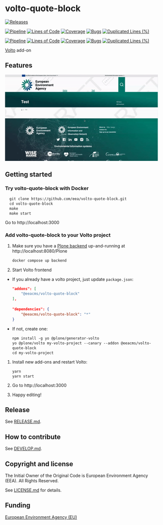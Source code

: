 # volto-quote-block

[![Releases](https://img.shields.io/github/v/release/eea/volto-quote-block)](https://github.com/eea/volto-quote-block/releases)

[![Pipeline](https://ci.eionet.europa.eu/buildStatus/icon?job=volto-addons%2Fvolto-quote-block%2Fmaster&subject=master)](https://ci.eionet.europa.eu/view/Github/job/volto-addons/job/volto-quote-block/job/master/display/redirect)
[![Lines of Code](https://sonarqube.eea.europa.eu/api/project_badges/measure?project=volto-quote-block-master&metric=ncloc)](https://sonarqube.eea.europa.eu/dashboard?id=volto-quote-block-master)
[![Coverage](https://sonarqube.eea.europa.eu/api/project_badges/measure?project=volto-quote-block-master&metric=coverage)](https://sonarqube.eea.europa.eu/dashboard?id=volto-quote-block-master)
[![Bugs](https://sonarqube.eea.europa.eu/api/project_badges/measure?project=volto-quote-block-master&metric=bugs)](https://sonarqube.eea.europa.eu/dashboard?id=volto-quote-block-master)
[![Duplicated Lines (%)](https://sonarqube.eea.europa.eu/api/project_badges/measure?project=volto-quote-block-master&metric=duplicated_lines_density)](https://sonarqube.eea.europa.eu/dashboard?id=volto-quote-block-master)

[![Pipeline](https://ci.eionet.europa.eu/buildStatus/icon?job=volto-addons%2Fvolto-quote-block%2Fdevelop&subject=develop)](https://ci.eionet.europa.eu/view/Github/job/volto-addons/job/volto-quote-block/job/develop/display/redirect)
[![Lines of Code](https://sonarqube.eea.europa.eu/api/project_badges/measure?project=volto-quote-block-develop&metric=ncloc)](https://sonarqube.eea.europa.eu/dashboard?id=volto-quote-block-develop)
[![Coverage](https://sonarqube.eea.europa.eu/api/project_badges/measure?project=volto-quote-block-develop&metric=coverage)](https://sonarqube.eea.europa.eu/dashboard?id=volto-quote-block-develop)
[![Bugs](https://sonarqube.eea.europa.eu/api/project_badges/measure?project=volto-quote-block-develop&metric=bugs)](https://sonarqube.eea.europa.eu/dashboard?id=volto-quote-block-develop)
[![Duplicated Lines (%)](https://sonarqube.eea.europa.eu/api/project_badges/measure?project=volto-quote-block-develop&metric=duplicated_lines_density)](https://sonarqube.eea.europa.eu/dashboard?id=volto-quote-block-develop)

[Volto](https://github.com/plone/volto) add-on

## Features

![Quote Block](https://raw.githubusercontent.com/eea/volto-quote-block/master/docs/volto-quote-block.gif)

## Getting started

### Try volto-quote-block with Docker

      git clone https://github.com/eea/volto-quote-block.git
      cd volto-quote-block
      make
      make start

Go to http://localhost:3000

### Add volto-quote-block to your Volto project

1. Make sure you have a [Plone backend](https://plone.org/download) up-and-running at http://localhost:8080/Plone

   ```Bash
   docker compose up backend
   ```

1. Start Volto frontend

* If you already have a volto project, just update `package.json`:

   ```JSON
   "addons": [
       "@eeacms/volto-quote-block"
   ],

   "dependencies": {
       "@eeacms/volto-quote-block": "*"
   }
   ```

* If not, create one:

   ```
   npm install -g yo @plone/generator-volto
   yo @plone/volto my-volto-project --canary --addon @eeacms/volto-quote-block
   cd my-volto-project
   ```

1. Install new add-ons and restart Volto:

   ```
   yarn
   yarn start
   ```

1. Go to http://localhost:3000

1. Happy editing!

## Release

See [RELEASE.md](https://github.com/eea/volto-quote-block/blob/master/RELEASE.md).

## How to contribute

See [DEVELOP.md](https://github.com/eea/volto-quote-block/blob/master/DEVELOP.md).

## Copyright and license

The Initial Owner of the Original Code is European Environment Agency (EEA).
All Rights Reserved.

See [LICENSE.md](https://github.com/eea/volto-quote-block/blob/master/LICENSE.md) for details.

## Funding

[European Environment Agency (EU)](http://eea.europa.eu)
